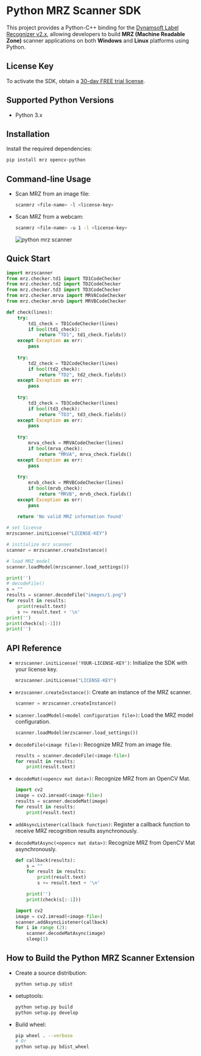 # Python MRZ Scanner SDK
This project provides a Python-C++ binding for the [Dynamsoft Label Recognizer v2.x](https://www.dynamsoft.com/label-recognition/overview/), allowing developers to build **MRZ (Machine Readable Zone)** scanner applications on both **Windows** and **Linux** platforms using Python.

## License Key
To activate the SDK, obtain a [30-day FREE trial license](https://www.dynamsoft.com/customer/license/trialLicense/?product=dcv&package=cross-platform).


## Supported Python Versions
* Python 3.x

## Installation
Install the required dependencies:
```bash 
pip install mrz opencv-python
```

## Command-line Usage
- Scan MRZ from an image file:
    ```bash 
    scanmrz <file-name> -l <license-key>
    ```
- Scan MRZ from a webcam:
    ```bash 
    scanmrz <file-name> -u 1 -l <license-key>
    ```

    ![python mrz scanner](https://www.dynamsoft.com/codepool/img/2022/08/python-mrz-scanner.png)

## Quick Start
```python
import mrzscanner
from mrz.checker.td1 import TD1CodeChecker
from mrz.checker.td2 import TD2CodeChecker
from mrz.checker.td3 import TD3CodeChecker
from mrz.checker.mrva import MRVACodeChecker
from mrz.checker.mrvb import MRVBCodeChecker

def check(lines):
    try:
        td1_check = TD1CodeChecker(lines)
        if bool(td1_check):
            return "TD1", td1_check.fields()
    except Exception as err:
        pass
    
    try:
        td2_check = TD2CodeChecker(lines)
        if bool(td2_check):
            return "TD2", td2_check.fields()
    except Exception as err:
        pass
    
    try:
        td3_check = TD3CodeChecker(lines)
        if bool(td3_check):
            return "TD3", td3_check.fields()
    except Exception as err:
        pass
    
    try:
        mrva_check = MRVACodeChecker(lines)
        if bool(mrva_check):
            return "MRVA", mrva_check.fields()
    except Exception as err:
        pass
    
    try:
        mrvb_check = MRVBCodeChecker(lines)
        if bool(mrvb_check):
            return "MRVB", mrvb_check.fields()
    except Exception as err:
        pass
    
    return 'No valid MRZ information found'

# set license
mrzscanner.initLicense("LICENSE-KEY")

# initialize mrz scanner
scanner = mrzscanner.createInstance()

# load MRZ model
scanner.loadModel(mrzscanner.load_settings())

print('')
# decodeFile()
s = ""
results = scanner.decodeFile("images/1.png")
for result in results:
    print(result.text)
    s += result.text + '\n'
print('')
print(check(s[:-1]))
print('')
```

## API Reference
- `mrzscanner.initLicense('YOUR-LICENSE-KEY')`: Initialize the SDK with your license key.
    
    ```python
    mrzscanner.initLicense("LICENSE-KEY")
    ```

- `mrzscanner.createInstance()`: Create an instance of the MRZ scanner.
    
    ```python
    scanner = mrzscanner.createInstance()
    ```
- `scanner.loadModel(<model configuration file>)`: Load the MRZ model configuration.
    
    ```python
    scanner.loadModel(mrzscanner.load_settings())
    ```
- `decodeFile(<image file>)`: Recognize MRZ from an image file.

    ```python
    results = scanner.decodeFile(<image-file>)
    for result in results:
        print(result.text)
    ```
- `decodeMat(<opencv mat data>)`: Recognize MRZ from an OpenCV Mat.
    ```python
    import cv2
    image = cv2.imread(<image-file>)
    results = scanner.decodeMat(image)
    for result in results:
        print(result.text)
    ```
- `addAsyncListener(callback function)`: Register a callback function to receive MRZ recognition results asynchronously.
- `decodeMatAsync(<opencv mat data>)`: Recognize MRZ from OpenCV Mat asynchronously.
    ```python
    def callback(results):
        s = ""
        for result in results:
            print(result.text)
            s += result.text + '\n'
    
        print('')
        print(check(s[:-1]))
    
    import cv2
    image = cv2.imread(<image-file>)
    scanner.addAsyncListener(callback)
    for i in range (2):
        scanner.decodeMatAsync(image)
        sleep(1)
    ```

## How to Build the Python MRZ Scanner Extension
- Create a source distribution:
    
    ```bash
    python setup.py sdist
    ```

- setuptools:
    
    ```bash
    python setup.py build
    python setup.py develop 
    ```
- Build wheel:
    
    ```bash
    pip wheel . --verbose
    # Or
    python setup.py bdist_wheel
    ```


